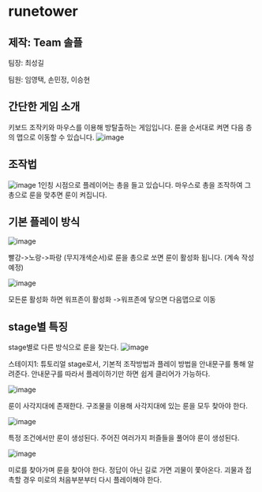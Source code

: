 # runetower

## 제작: Team 솔플

팀장: 최성길

팀원: 임영택, 손민정, 이승현


## 간단한 게임 소개

키보드 조작키와 마우스를 이용해 방탈출하는 게임입니다.
룬을 순서대로 켜면 다음 층의 맵으로 이동할 수 있습니다.
![image](https://user-images.githubusercontent.com/80087763/151272808-cc085a62-d1bf-490d-8179-62a1646a71dd.png)

## 조작법
![image](https://user-images.githubusercontent.com/80087763/151272901-787d9a9e-9c55-4d51-9e47-5d09161979c1.png)
1인칭 시점으로 플레이어는 총을 들고 있습니다. 마우스로 총을 조작하여
그 총으로 룬을 맞추면 룬이 켜집니다.


## 기본 플레이 방식

![image](https://user-images.githubusercontent.com/80087763/151273181-aa352ca6-298e-4649-8348-951f299c6104.png)

빨강->노랑->파랑 (무지개색순서)로 룬을 총으로 쏘면 룬이 활성화 됩니다.
(계속 작성 예정)

![image](https://user-images.githubusercontent.com/80087763/151389742-540be86f-f3f3-473d-8eba-db524b1440cc.png)

모든룬 활성화 하면 워프존이 활성화
->워프존에 닿으면 다음맵으로 이동

## stage별 특징

stage별로 다른 방식으로 룬을 찾는다.
![image](https://user-images.githubusercontent.com/80087763/151391130-5a4b029c-26cd-47e0-b383-599c668787d7.png)

스테이지1: 튜토리얼 stage로서, 기본적 조작방법과 플레이 방법을 안내문구를 통해 알려준다.
안내문구를 따라서 플레이하기만 하면 쉽게 클리어가 가능하다.


![image](https://user-images.githubusercontent.com/80087763/151391161-fba19176-8299-42ac-baa4-f34bd69398a3.png)

룬이 사각지대에 존재한다.
구조물을 이용해 사각지대에 있는 룬을 모두 찾아야 한다.


![image](https://user-images.githubusercontent.com/80087763/151391182-d297965b-c9ca-44a1-8343-248939eb5db8.png)

특정 조건에서만 룬이 생성된다.
주어진 여러가지 퍼즐들을 풀어야 룬이 생성된다.


![image](https://user-images.githubusercontent.com/80087763/151391201-520d2d81-75dc-4808-8ca9-9dd689f67b07.png)

미로를 찾아가며 룬을 찾아야 한다.
정답이 아닌 길로 가면 괴물이 쫓아온다.
괴물과 접촉할 경우 미로의 처음부분부터 다시 플레이해야 한다.





